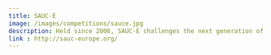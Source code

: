 ```yaml
---
title: SAUC-E
image: /images/competitions/sauce.jpg
description: Held since 2006, SAUC-E challenges the next generation of engineers to design and build an autonomous underwater vehicle (AUV) capable of performing realistic missions. The event is designed to encourage students to think about underwater technology and related applications while fostering innovation and technology.  It also aims at getting young engineers and scientists to consider careers in the field. Participating teams must consist of 75% student members and have a faculty advisor.
link : http://sauc-europe.org/
---
```

